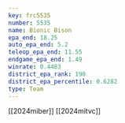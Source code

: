 ```yaml
---
key: frc5535
number: 5535
name: Bionic Bison
epa_end: 18.25
auto_epa_end: 5.2
teleop_epa_end: 11.55
endgame_epa_end: 1.49
winrate: 0.4483
district_epa_rank: 190
district_epa_percentile: 0.6282
type: Team
---
```

[[2024miber]]
[[2024mitvc]]
